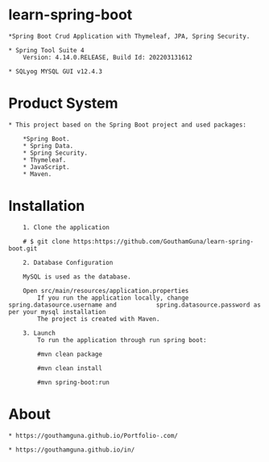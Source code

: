 # learn-spring-boot

	*Spring Boot Crud Application with Thymeleaf, JPA, Spring Security.
	
	* Spring Tool Suite 4 
		Version: 4.14.0.RELEASE, Build Id: 202203131612

	* SQLyog MYSQL GUI v12.4.3
	
# Product System

	* This project based on the Spring Boot project and used packages:
		
		*Spring Boot.
		* Spring Data.
		* Spring Security.
		* Thymeleaf.
		* JavaScript.
		* Maven.
		
# Installation

	    1. Clone the application
	    
	    # $ git clone https:https://github.com/GouthamGuna/learn-spring-boot.git
	    
	    2. Database Configuration
	    
		MySQL is used as the database.
		
		Open src/main/resources/application.properties
		  	If you run the application locally, change spring.datasource.username and 			spring.datasource.password as per your mysql installation
			The project is created with Maven.
			
		3. Launch
			To run the application through run spring boot:
			
			#mvn clean package 
			
			#mvn clean install
			
			#mvn spring-boot:run

# About 
	
	* https://gouthamguna.github.io/Portfolio-.com/
	
	* https://gouthamguna.github.io/in/